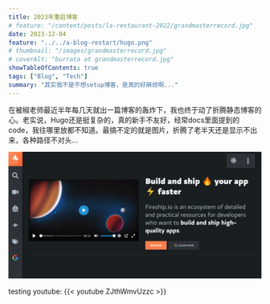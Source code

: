 ```yaml
---
title: 2023年重启博客
# feature: "/content/posts/la-restaurant-2022/grandmasterrecord.jpg"
date: 2023-12-04
feature: "../../a-blog-restart/hugo.png"
# thumbnail: "/images/grandmasterrecord.jpg"
# coverAlt: "burrata at grandmasterrecord.jpg"
showTableOfContents: true 
tags: ["Blog", "Tech"]
summary: "其实我不是不想setup博客，是真的好麻烦啊..."
---
```

在被椒老师最近半年每几天就出一篇博客的轰炸下，我也终于动了折腾静态博客的心。老实说，Hugo还是挺复杂的，真的新手不友好，经常docs里面提到的code，我往哪里放都不知道。最搞不定的就是图片，折腾了老半天还是显示不出来，各种路径不对头...

![test](/images/hugo.png "test with markdown")

testing youtube:
{{< youtube ZJthWmvUzzc >}}